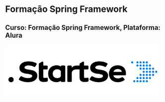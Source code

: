 # Formação Spring Framework
## Curso: Formação Spring Framework, Plataforma: Alura
![Alura](https://github.com/agsilvamhm/StartSe-Tech-Academy/blob/main/imagens/Start-se.png)
